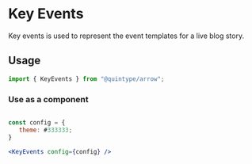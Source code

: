 # Key Events

Key events is used to represent the event templates for a live blog story.

## Usage

```jsx
import { KeyEvents } from "@quintype/arrow";
```

### Use as a component

```jsx

const config = {
   theme: #333333;
}

<KeyEvents config={config} />

```

